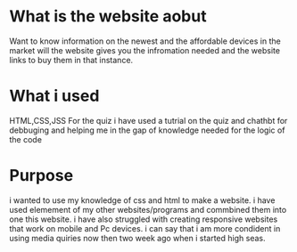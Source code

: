 # What is the website aobut

Want to know information on the newest and the affordable devices in the market will the website gives you the infromation needed and the website links to buy them in that instance. 


# What i used
HTML,CSS,JSS For the quiz i have used a tutrial on the quiz  and  chathbt for debbuging and helping me in the gap of knowledge needed for the logic of the code



# Purpose 
 i wanted to use my knowledge of css and html to make a website. i have used elemement of my other websites/programs  and commbined them into one this website. i have also struggled with creating responsive websites that work on mobile and Pc devices. i can say that i am more condident in using media quiries now then two week ago when i started high seas.
